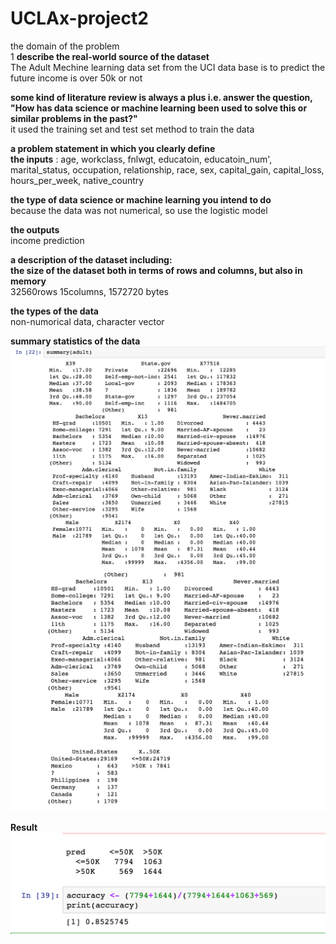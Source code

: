 # UCLAx-project2

the domain of the problem <br />
1 **describe the real-world source of the dataset** <br />
The Adult Mechine learning data set from the UCI data base is to predict the future income is over 50k or not <br />

**some kind of literature review is always a plus i.e. answer the question, "How has data science or machine learning been used to solve this or similar problems in the past?"**<br />
it used the training set and test set method to train the data 

**a problem statement in which you clearly define<br />
the inputs** : age, workclass, fnlwgt, educatoin, 
                    educatoin_num', marital_status, occupation, relationship, race, sex, 
                     capital_gain, capital_loss, hours_per_week, native_country <br />
                     
                     
**the type of data science or machine learning you intend to do** <br />
because the data was not numerical, so use the logistic model <br />

**the outputs** <br />
income prediction


**a description of the dataset including:<br />
the size of the dataset both in terms of rows and columns, but also in memory**<br />
32560rows 15columns, 1572720 bytes<br />


**the types of the data** <br />
non-numorical data, character vector <br />

**summary statistics of the data** <br />
![My image](https://github.com/tonyzyang/UCLAx-project2/blob/master/Screen%20Shot%202018-01-27%20at%204.56.06%20AM.png)
![My image](https://github.com/tonyzyang/UCLAx-project2/blob/master/Screen%20Shot%202018-01-27%20at%204.56.15%20AM.png)



**Result** <br />
![My image](https://github.com/tonyzyang/UCLAx-project2/blob/master/Screen%20Shot%202018-01-27%20at%205.21.00%20AM.png)




